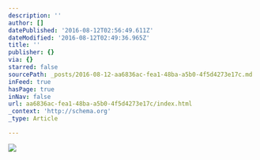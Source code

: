 ```yaml
---
description: ''
author: []
datePublished: '2016-08-12T02:56:49.611Z'
dateModified: '2016-08-12T02:49:36.965Z'
title: ''
publisher: {}
via: {}
starred: false
sourcePath: _posts/2016-08-12-aa6836ac-fea1-48ba-a5b0-4f5d4273e17c.md
inFeed: true
hasPage: true
inNav: false
url: aa6836ac-fea1-48ba-a5b0-4f5d4273e17c/index.html
_context: 'http://schema.org'
_type: Article

---
```

![](https://the-grid-user-content.s3-us-west-2.amazonaws.com/2d6732ae-dd67-4126-bcfa-d7bf53d13fa2.png)